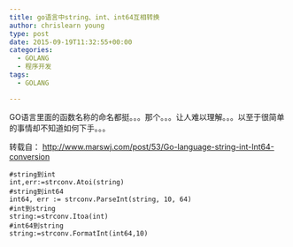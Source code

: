 ```yaml
---
title: go语言中string、int、int64互相转换
author: chrislearn young
type: post
date: 2015-09-19T11:32:55+00:00
categories:
  - GOLANG
  - 程序开发
tags:
  - GOLANG

---
```


GO语言里面的函数名称的命名都挺。。。那个。。。让人难以理解。。。以至于很简单的事情却不知道如何下手。。。

<!--more-->
转载自： http://www.marswj.com/post/53/Go-language-string-int-Int64-conversion

    #string到int
    int,err:=strconv.Atoi(string)
    #string到int64
    int64, err := strconv.ParseInt(string, 10, 64)
    #int到string
    string:=strconv.Itoa(int)
    #int64到string
    string:=strconv.FormatInt(int64,10)